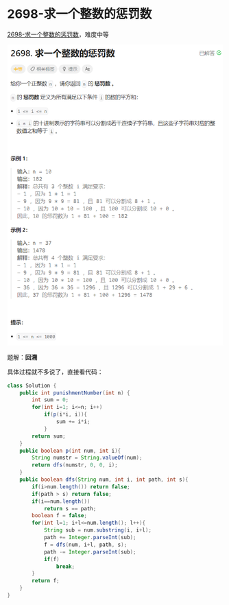 # 2698-求一个整数的惩罚数

[2698-求一个整数的惩罚数](https://leetcode.cn/problems/find-the-punishment-number-of-an-integer/description/?envType=daily-question&envId=2023-10-25)，难度中等

![image-20231025201841835](https://raw.githubusercontent.com/lqyspace/mypic/master/PicBed/202310252018994.png)

题解：**回溯**

具体过程就不多说了，直接看代码：

```java
class Solution {
    public int punishmentNumber(int n) {
        int sum = 0;
        for(int i=1; i<=n; i++)
            if(p(i*i, i)){
                sum += i*i;
            }
        return sum;
    }
    public boolean p(int num, int i){
        String numstr = String.valueOf(num);
        return dfs(numstr, 0, 0, i);
    }
    public boolean dfs(String num, int i, int path, int s){
        if(i>num.length()) return false;
        if(path > s) return false;
        if(i==num.length())
            return s == path;
        boolean f = false;
        for(int l=1; i+l<=num.length(); l++){
            String sub = num.substring(i, i+l);
            path += Integer.parseInt(sub);
            f = dfs(num, i+l, path, s);
            path -= Integer.parseInt(sub);
            if(f)
                break;
        }
        return f;
    }
}
```